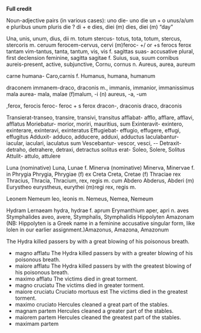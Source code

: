 **Full credit**



Noun-adjective pairs (in various cases):
uno die- uno die
un + o
unus/a/um
e pluribus unum
pluris
die ?
di + e
dies, diei (m)
dies, diei (m) “day”

Una, unis, unum, dius, dii m.
totum stercus- totus, tota, totum, stercus, stercoris m.
ceruum ferocem-cervus, cervi (m)feroc- +/ or +s
ferocs
ferox
tantam vim-tantus, tanta, tantum, vis, vis f.
sagittas suas- accusative plural, first declension feminine, sagitta sagitae f. Suius, sua, suum
cornibus aureis-present, active, subjunctive, Cornu, cornus n.
Aureus, aurea, aureum

carne humana- Caro,carnis f.
Humanus, humana, humanum

draconem immanem-draco, draconis m., immanis, immanior, immanissimus
mala aurea- mala, malae (f)malum, -i (n) aureus, -a, -um


,ferox, ferocis
feroc-
feroc + s
ferox
dracon-,  draconis
draco, draconis

Transierat-transeo, transire, transivi, transitus
afflabat- afflo, afflare, afflavi, afflatus
Moriebatur- morior, moriri, mauritius, sum
Exinteravit- exintero, exinterare, exinteravi, exinteratus
Effugiebat- effugio, effugere, effugi, effugitus
Adduxit- adduco, adducere, adduxi, adductus
Iaculabantur- iacular, iaculari, iaculatus sum
Vescebantur- vescor, vesci, --
Detraxit- detraho, detrahere, detraxi, detractus
solitus erat- Soleo, Solere, Solitus
Attulit- attulo, attulere

Luna (nominative) Luna, Lunae f.
Minerva (nominative) Minerva, Minervae f.
in Phrygia Phrygia, Phrygiae (f)
ex Creta Creta, Cretae (f)
Thraciae rex Thracius, Thracia, Thracium, rex, regis m.
cum Abdero Abderus, Abderi (m)
Eurystheo eurystheus, eurythei (m)regi rex, regis m.

Leonem Nemeum leo, leonis m. Nemeus, Nemea, Nemeum

Hydram Lernaeam hydra, hydrae f. 
aprum Erymanthium aper, apri n. 
aves Stymphalides aveo, avere, Stymphalis, Stymphalidis
Hippolyten Amazonam (NB: Hippolyten is a Greek name in a feminine accusative singular form, like Iolen in our earlier assignment.)Amazonus, Amazona, Amazonum


The Hydra killed passers by with a great blowing of his poisonous breath.
- magno afflatu
The Hydra killed passers by with a greater blowing of his poisonous breath.
- maiore afflatu
The Hydra killed passers by with the greatest blowing of his poisonous breath.
- maximo afflatu
The victims died in great torment.
- magno cruciatu
The victims died in greater torment.
- maiore cruciatu 
Cruciato mortuus est
The victims died in the greatest torment.
- maximo cruciato
Hercules cleaned a great part of the stables.
- magnam partem
Hercules cleaned a greater part of the stables.
- maiorem partem
Hercules cleaned the greatest part of the stables.
- maximam partem




